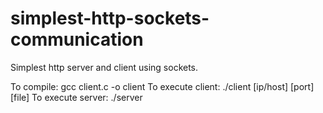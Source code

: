 # simplest-http-sockets-communication
Simplest http server and client using sockets.

To compile: gcc client.c -o client
To execute client: ./client [ip/host] [port] [file]
To execute server: ./server
